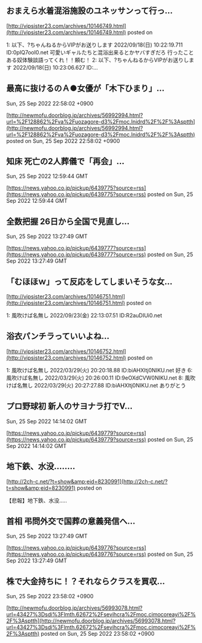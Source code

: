 

## おまえら水着混浴施設のユネッサンって行っ...
  

[http://vipsister23.com/archives/10146749.html](http://vipsister23.com/archives/10146749.html)
posted on 

<!--more-->

1: 以下、?ちゃんねるからVIPがお送りします 2022/09/18(日) 10:22:19.711 ID:0pIQ7ooI0.net 可愛いギャルたちと混浴出来るとかヤバすぎだろ 行ったことある奴体験談語ってくれ！！頼む！ 2: 以下、?ちゃんねるからVIPがお送りします 2022/09/18(日) 10:23:06.627 ID:...

##  最高に抜けるのＡ●女優が「木下ひまり」...
  Sun, 25 Sep 2022 22:58:02 +0900

[http://newmofu.doorblog.jp/archives/56992994.html?url=%2F128862%2Fva%2Fuozagore-d3%2Fmoc.lnidrd%2F%2F%3Asptth](http://newmofu.doorblog.jp/archives/56992994.html?url=%2F128862%2Fva%2Fuozagore-d3%2Fmoc.lnidrd%2F%2F%3Asptth)
posted on Sun, 25 Sep 2022 22:58:02 +0900

<!--more-->



## 知床 死亡の2人葬儀で「再会」...
  Sun, 25 Sep 2022 12:59:44 GMT

[https://news.yahoo.co.jp/pickup/6439775?source=rss](https://news.yahoo.co.jp/pickup/6439775?source=rss)
posted on Sun, 25 Sep 2022 12:59:44 GMT

<!--more-->



## 全数把握 26日から全国で見直し...
  Sun, 25 Sep 2022 13:27:49 GMT

[https://news.yahoo.co.jp/pickup/6439777?source=rss](https://news.yahoo.co.jp/pickup/6439777?source=rss)
posted on Sun, 25 Sep 2022 13:27:49 GMT

<!--more-->



## 「むほほｗ」って反応をしてしまいそうな女...
  

[http://vipsister23.com/archives/10146751.html](http://vipsister23.com/archives/10146751.html)
posted on 

<!--more-->

1: 風吹けば名無し 2022/09/23(金) 22:13:07.51 ID:R2auDIUi0.net

## 浴衣パンチラっていいよね...
  

[http://vipsister23.com/archives/10146752.html](http://vipsister23.com/archives/10146752.html)
posted on 

<!--more-->

1: 風吹けば名無し 2022/03/29(火) 20:20:18.88 ID:biAHXltj0NIKU.net 好き 6: 風吹けば名無し 2022/03/29(火) 20:26:00.11 ID:9eOXdCVW0NIKU.net 8: 風吹けば名無し 2022/03/29(火) 20:27:27.88 ID:biAHXltj0NIKU.net ありがとう

## プロ野球初 新人のサヨナラ打でV...
  Sun, 25 Sep 2022 14:14:02 GMT

[https://news.yahoo.co.jp/pickup/6439779?source=rss](https://news.yahoo.co.jp/pickup/6439779?source=rss)
posted on Sun, 25 Sep 2022 14:14:02 GMT

<!--more-->



## 地下鉄、水没........
  

[http://2ch-c.net/?t=show&amp;eid=8230991](http://2ch-c.net/?t=show&amp;eid=8230991)
posted on 

<!--more-->

【悲報】地下鉄、水没.....

## 首相 弔問外交で国葬の意義発信へ...
  Sun, 25 Sep 2022 13:27:49 GMT

[https://news.yahoo.co.jp/pickup/6439776?source=rss](https://news.yahoo.co.jp/pickup/6439776?source=rss)
posted on Sun, 25 Sep 2022 13:27:49 GMT

<!--more-->



##  株で大金持ちに！？それならクラスを買収...
  Sun, 25 Sep 2022 23:58:02 +0900

[http://newmofu.doorblog.jp/archives/56993078.html?url=43427%3Dsdi%3Flmth.62672%2Fsevihcra%2Fmoc.cimocoreayi%2F%2F%3Asptth](http://newmofu.doorblog.jp/archives/56993078.html?url=43427%3Dsdi%3Flmth.62672%2Fsevihcra%2Fmoc.cimocoreayi%2F%2F%3Asptth)
posted on Sun, 25 Sep 2022 23:58:02 +0900

<!--more-->


